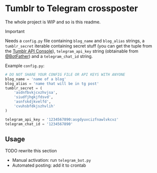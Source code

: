 # Tumblr to Telegram crossposter

The whole project is WIP and so is this readme.

>[!IMPORTANT]
> Needs a `config.py` file containing `blog_name` and `blog_alias` strings, a `tumblr_secret` iterable containing secret stuff (you can get the tuple from the [Tumblr API Console](https://api.tumblr.com/console/calls/user/info)), `telegram_api_key` string (obtainable from [@BotFather](https://t.me/BotFather)) and a `telegram_chat_id` string.

Example `config.py`:

```python
# DO NOT SHARE YOUR CONFIG FILE OR API KEYS WITH ANYONE
blog_name = 'name of a blog'
blog_alias = 'name that will be in tg post'
tumblr_secret = (
    'asdnfbvkjcxzhvjsa',
    'siudfjhgkjfdsvd',
    'asnfskdjkvelfd',
    'cvuhsbfdkjszhvlih'
)

telegram_api_key = '1234567890:asgdyuvcizfnawlvkcvz'
telegram_chat_id = '1234567890'
```

## Usage

TODO rewrite this section

- Manual activation: run `telegram_bot.py`
- Automated posting: add it to crontab